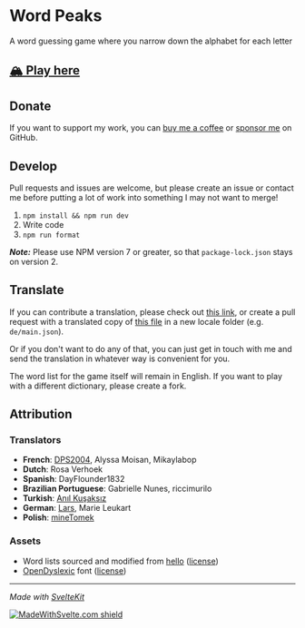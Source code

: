 # Word Peaks

A word guessing game where you narrow down the alphabet for each letter

## [🏔️ Play here](https://vegeta897.github.io/word-peaks/)

## Donate

If you want to support my work, you can [buy me a coffee](https://www.buymeacoffee.com/vegeta897) or [sponsor me](https://github.com/sponsors/vegeta897) on GitHub.

## Develop

Pull requests and issues are welcome, but please create an issue or contact me before putting a lot of work into something I may not want to merge!

1. `npm install && npm run dev`
2. Write code
3. `npm run format`

**_Note:_** Please use NPM version 7 or greater, so that `package-lock.json` stays on version 2.

## Translate

If you can contribute a translation, please check out [this link](https://crowdin.com/project/wordle-peaks), or create a pull request with a translated copy of [this file](https://github.com/vegeta897/word-peaks/blob/main/src/lib/translations/en/main.json) in a new locale folder (e.g. `de/main.json`).

Or if you don't want to do any of that, you can just get in touch with me and send the translation in whatever way is convenient for you.

The word list for the game itself will remain in English. If you want to play with a different dictionary, please create a fork.

## Attribution

### Translators

- **French**: [DPS2004](https://github.com/DPS2004), Alyssa Moisan, Mikaylabop
- **Dutch**: Rosa Verhoek
- **Spanish**: DayFlounder1832
- **Brazilian Portuguese**: Gabrielle Nunes, riccimurilo
- **Turkish**: [Anıl Kuşaksız](https://github.com/anilkusaksiz)
- **German**: [Lars](https://github.com/larswmh), Marie Leukart
- **Polish**: [mineTomek](https://github.com/mineTomek)

### Assets

- Word lists sourced and modified from [hello](https://github.com/lynn/hello) ([license](https://github.com/vegeta897/word-peaks/blob/main/src/lib/words/LICENSE))
- [OpenDyslexic](https://opendyslexic.org/) font ([license](https://github.com/vegeta897/word-peaks/blob/main/static/font/LICENSE))

---

_Made with [SvelteKit](https://kit.svelte.dev/)_

[![MadeWithSvelte.com shield](https://madewithsvelte.com/storage/repo-shields/3728-shield.svg)](https://madewithsvelte.com/p/word-peaks/shield-link)
